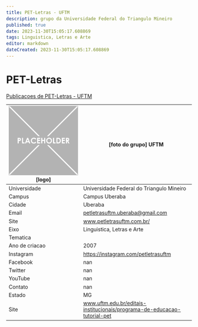 ```yaml
---
title: PET-Letras - UFTM
description: grupo da Universidade Federal do Triangulo Mineiro
published: true
date: 2023-11-30T15:05:17.608869
tags: Linguistica, Letras e Arte
editor: markdown
dateCreated: 2023-11-30T15:05:17.608869
---
```


# PET-Letras

[Publicacoes de PET-Letras - UFTM](/atividade/279PETLetrasUFTM/feed)

| ![placeholder.png](/placeholder.png) [logo] | [foto do grupo] UFTM         |
| ------------------------------------------- | ------------------------------------------------- |
| Universidade                                | Universidade Federal do Triangulo Mineiro      |
| Campus                                      | Campus Uberaba            |
| Cidade                                      | Uberaba             |
| Email                                       | petletrasuftm.uberaba@gmail.com             |
| Site                                        | www.petletrasuftm.com.br/              |
| Eixo                                        | Linguistica, Letras e Arte              |
| Tematica                                    |           |
| Ano de criacao                              | 2007        |
| Instagram                                   | https://instagram.com/petletrasuftm         |
| Facebook                                    | nan          |
| Twitter                                     | nan           |
| YouTube                                     | nan           |
| Contato                                     | nan         |
| Estado                                      |  MG            |
| Site                                        | www.uftm.edu.br/editais-institucionais/programa-de-educacao-tutorial-pet |
